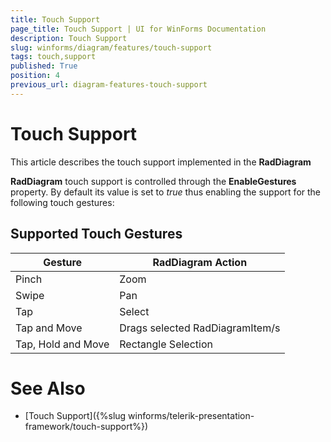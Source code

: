 ```yaml
---
title: Touch Support
page_title: Touch Support | UI for WinForms Documentation
description: Touch Support
slug: winforms/diagram/features/touch-support
tags: touch,support
published: True
position: 4
previous_url: diagram-features-touch-support
---
```


# Touch Support



This article describes the touch support implemented in the __RadDiagram__

__RadDiagram__ touch support is controlled through the __EnableGestures__ property. By default its value is set to *true* thus enabling the support for the following touch gestures:

## Supported Touch Gestures


| Gesture | RadDiagram Action |
| ------ | ------ |
|Pinch|Zoom|
|Swipe|Pan|
|Tap|Select|
|Tap and Move|Drags selected RadDiagramItem/s|
|Tap, Hold and Move|Rectangle Selection|

# See Also

 * [Touch Support]({%slug winforms/telerik-presentation-framework/touch-support%})
